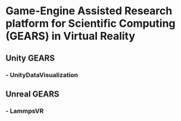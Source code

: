 # Game-Engine Assisted Research platform for Scientific Computing (GEARS) in Virtual Reality

## Unity GEARS
### - UnityDataVisualization

## Unreal GEARS
### - LammpsVR
